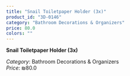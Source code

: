 ```yaml
---
title: "Snail Toiletpaper Holder (3x)"
product_id: "3D-0146"
category: "Bathroom Decorations & Organizers"
price: 80.0
colors: ""
---
```


**Snail Toiletpaper Holder (3x)**

*Category*: Bathroom Decorations & Organizers  
*Price*: ₪80.0

